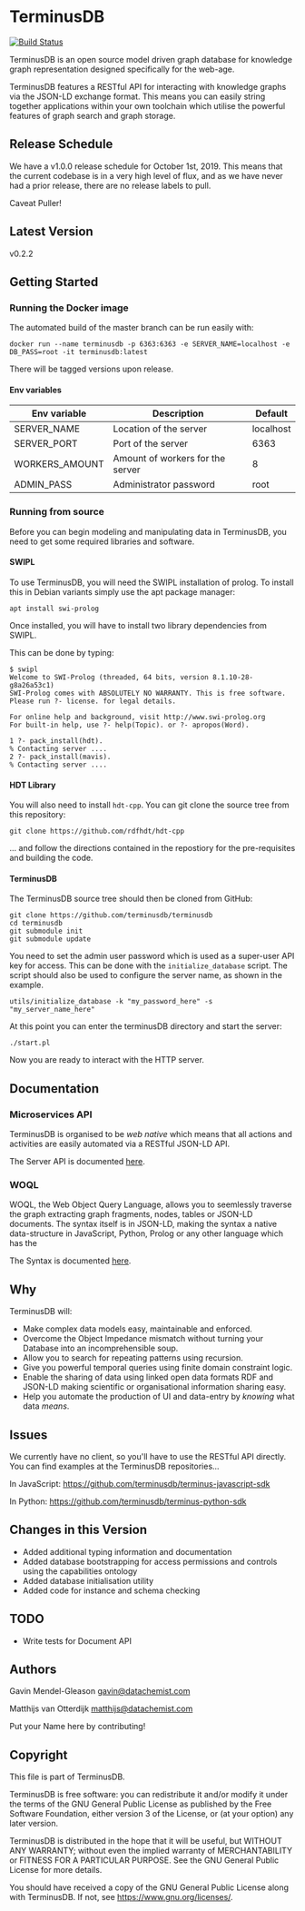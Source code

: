 # TerminusDB

[![Build Status](https://travis-ci.com/terminusdb/terminusdb.svg?branch=master)](https://travis-ci.com/terminusdb/terminusdb)

TerminusDB is an open source model driven graph database for knowledge graph representation designed 
specifically for the web-age. 

TerminusDB features a RESTful API for interacting with knowledge graphs via the JSON-LD exchange 
format. This means you can easily string together applications within your own toolchain which 
utilise the powerful features of graph search and graph storage. 

## Release Schedule 

We have a v1.0.0 release schedule for October 1st, 2019. This means
that the current codebase is in a very high level of flux, and as we
have never had a prior release, there are no release labels to pull. 

Caveat Puller! 

## Latest Version 

v0.2.2

## Getting Started

### Running the Docker image

The automated build of the master branch can be run easily with:

`docker run --name terminusdb -p 6363:6363 -e SERVER_NAME=localhost -e DB_PASS=root -it terminusdb:latest`

There will be tagged versions upon release.

#### Env variables

| Env variable   | Description                      | Default   |
|----------------|----------------------------------|-----------|
| SERVER_NAME    | Location of the server           | localhost |
| SERVER_PORT    | Port of the server               | 6363      |
| WORKERS_AMOUNT | Amount of workers for the server | 8         |
| ADMIN_PASS     | Administrator password           | root      |

### Running from source

Before you can begin modeling and manipulating data in TerminusDB, you
need to get some required libraries and software.

#### SWIPL 

To use TerminusDB, you will need the SWIPL installation of prolog. To install this in Debian variants
simply use the apt package manager: 

```
apt install swi-prolog
```
Once installed, you will have to install two library dependencies from SWIPL. 

This can be done by typing: 

```
$ swipl
Welcome to SWI-Prolog (threaded, 64 bits, version 8.1.10-28-g8a26a53c1)
SWI-Prolog comes with ABSOLUTELY NO WARRANTY. This is free software.
Please run ?- license. for legal details.

For online help and background, visit http://www.swi-prolog.org
For built-in help, use ?- help(Topic). or ?- apropos(Word).

1 ?- pack_install(hdt).
% Contacting server ....
2 ?- pack_install(mavis). 
% Contacting server ....
```

#### HDT Library 

You will also need to install `hdt-cpp`. You can git clone the source tree from this repository: 

```
git clone https://github.com/rdfhdt/hdt-cpp
```

... and follow the directions contained in the repostiory for the
pre-requisites and building the code.

#### TerminusDB

The TerminusDB source tree should then be cloned from GitHub: 

```
git clone https://github.com/terminusdb/terminusdb
cd terminusdb
git submodule init
git submodule update
```

You need to set the admin user password which is used as a
super-user API key for access. This can be done with the
`initialize_database` script. The script should also be used to
configure the server name, as shown in the example.

```
utils/initialize_database -k "my_password_here" -s "my_server_name_here"
```

At this point you can enter the terminusDB directory and start the server: 

```
./start.pl
```

Now you are ready to interact with the HTTP server. 

## Documentation 

### Microservices API

TerminusDB is organised to be _web native_ which means that all actions and activities are easily 
automated via a RESTful JSON-LD API.

The Server API is documented [here](https://github.com/terminusdb/terminusdb/blob/master/API.md).

### WOQL 

WOQL, the Web Object Query Language, allows you to seemlessly traverse the graph extracting graph 
fragments, nodes, tables or JSON-LD documents. The syntax itself is in JSON-LD, making the syntax 
a native data-structure in JavaScript, Python, Prolog or any other language which has the 

The Syntax is documented [here](https://github.com/terminusdb/terminusdb/blob/master/SYNTAX.md).

## Why 

TerminusDB will: 

* Make complex data models easy, maintainable and enforced. 
* Overcome the Object Impedance mismatch without turning your Database into an incomprehensible soup. 
* Allow you to search for repeating patterns using recursion. 
* Give you powerful temporal queries using finite domain constraint logic. 
* Enable the sharing of data using linked open data formats RDF and JSON-LD making scientific or organisational information sharing easy.
* Help you automate the production of UI and data-entry by *knowing* what data *means*.

## Issues 

We currently have no client, so you'll have to use the RESTful API directly. You can find 
examples at the TerminusDB repositories...

In JavaScript: https://github.com/terminusdb/terminus-javascript-sdk

In Python: https://github.com/terminusdb/terminus-python-sdk

## Changes in this Version 

* Added additional typing information and documentation
* Added database bootstrapping for access permissions and controls using the capabilities ontology
* Added database initialisation utility 
* Added code for instance and schema checking

## TODO

* Write tests for Document API

## Authors

Gavin Mendel-Gleason <gavin@datachemist.com>

Matthijs van Otterdijk <matthijs@datachemist.com>

Put your Name here by contributing!

## Copyright

This file is part of TerminusDB.

TerminusDB is free software: you can redistribute it and/or modify
it under the terms of the GNU General Public License as published by
the Free Software Foundation, either version 3 of the License, or
(at your option) any later version.

TerminusDB is distributed in the hope that it will be useful,
but WITHOUT ANY WARRANTY; without even the implied warranty of
MERCHANTABILITY or FITNESS FOR A PARTICULAR PURPOSE.  See the
GNU General Public License for more details.

You should have received a copy of the GNU General Public License
along with TerminusDB.  If not, see <https://www.gnu.org/licenses/>.
